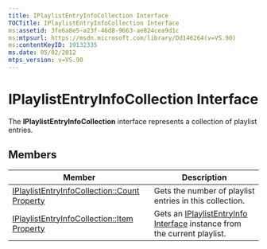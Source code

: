 ```yaml
---
title: IPlaylistEntryInfoCollection Interface
TOCTitle: IPlaylistEntryInfoCollection Interface
ms:assetid: 3fe6a8e5-a23f-46d8-9663-ae824cea9d1c
ms:mtpsurl: https://msdn.microsoft.com/library/Dd146264(v=VS.90)
ms:contentKeyID: 19132335
ms.date: 05/02/2012
mtps_version: v=VS.90
---
```


# IPlaylistEntryInfoCollection Interface

The **IPlaylistEntryInfoCollection** interface represents a collection of playlist entries.

## Members

|Member|Description|
|--- |--- |
|[IPlaylistEntryInfoCollection::Count Property](https://msdn.microsoft.com/library/dd146265)|Gets the number of playlist entries in this collection.|
|[IPlaylistEntryInfoCollection::Item Property](https://msdn.microsoft.com/library/dd146256)|Gets an [IPlaylistEntryInfo Interface](https://msdn.microsoft.com/library/dd146268) instance from the current playlist.|
